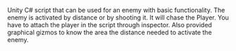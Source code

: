 
Unity C# script that can be used for an enemy with basic functionality. The enemy is activated by distance or by shooting it. It will chase the Player.
You have to attach the player in the script through inspector.
Also provided graphical gizmos to know the area the distance needed to activate the enemy.
